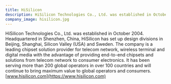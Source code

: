 ```yaml
---
title: HiSilicon
description: HiSilicon Technologies Co., Ltd. was established in October 2004. Headquartered in Shenzhen, China, HiSilicon has set up design divisions in Beijing, Shanghai, Silicon Valley (USA) and Sweden.
company_image: hisilicon.jpg
---
```

HiSilicon Technologies Co., Ltd. was established in October 2004. Headquartered in Shenzhen, China, HiSilicon has set up design divisions in Beijing, Shanghai, Silicon Valley (USA) and Sweden. The company is a leading chipset solution provider for telecom network, wireless terminal and digital media with the advantage of providing end-to-end chipsets and solutions from telecom network to consumer electronics. It has been serving more than 200 global operators in over 100 countries and will continue to bring maximum value to global operators and consumers. [www.hisilicon.com](https://www.hisilicon.com)
